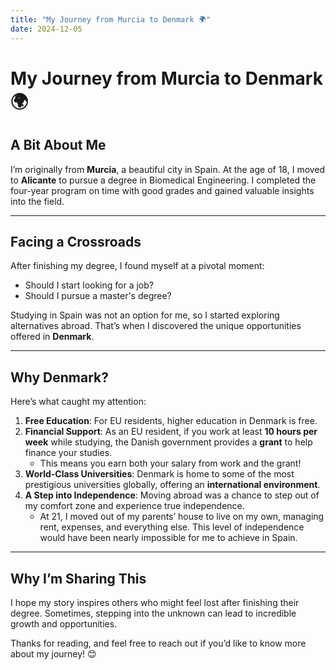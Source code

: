 ```yaml
---
title: "My Journey from Murcia to Denmark 🌍"
date: 2024-12-05
---
```

# My Journey from Murcia to Denmark 🌍

## A Bit About Me  
I’m originally from **Murcia**, a beautiful city in Spain. At the age of 18, I moved to **Alicante** to pursue a degree in Biomedical Engineering. I completed the four-year program on time with good grades and gained valuable insights into the field.

---

## Facing a Crossroads  
After finishing my degree, I found myself at a pivotal moment:  
- Should I start looking for a job?  
- Should I pursue a master's degree?  

Studying in Spain was not an option for me, so I started exploring alternatives abroad. That’s when I discovered the unique opportunities offered in **Denmark**.

---

## Why Denmark?  
Here’s what caught my attention:  
1. **Free Education**: For EU residents, higher education in Denmark is free.  
2. **Financial Support**: As an EU resident, if you work at least **10 hours per week** while studying, the Danish government provides a **grant** to help finance your studies.  
   - This means you earn both your salary from work and the grant!  
3. **World-Class Universities**: Denmark is home to some of the most prestigious universities globally, offering an **international environment**.  
4. **A Step into Independence**: Moving abroad was a chance to step out of my comfort zone and experience true independence.  
   - At 21, I moved out of my parents’ house to live on my own, managing rent, expenses, and everything else. This level of independence would have been nearly impossible for me to achieve in Spain.

---

## Why I’m Sharing This  
I hope my story inspires others who might feel lost after finishing their degree. Sometimes, stepping into the unknown can lead to incredible growth and opportunities.

Thanks for reading, and feel free to reach out if you’d like to know more about my journey! 😊

